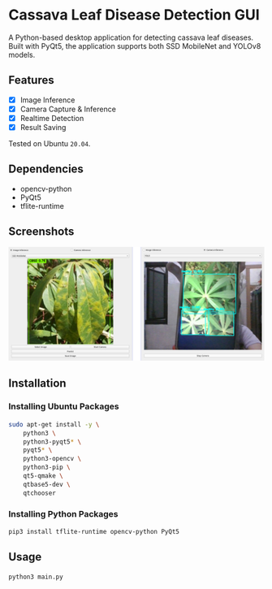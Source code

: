 # Cassava Leaf Disease Detection GUI
A Python-based desktop application for detecting cassava leaf diseases. Built with PyQt5, the application supports both SSD MobileNet and YOLOv8 models.

## Features
- [x] Image Inference
- [x] Camera Capture & Inference
- [x] Realtime Detection
- [x] Result Saving

Tested on Ubuntu `20.04`.

## Dependencies
- opencv-python
- PyQt5
- tflite-runtime

## Screenshots
<p align="center"> 
  <img alt="screenshots" src="assets/screenshot.jpeg">
</p>

## Installation
### Installing Ubuntu Packages
```bash
sudo apt-get install -y \
    python3 \
    python3-pyqt5* \
    pyqt5* \
    python3-opencv \
    python3-pip \
    qt5-qmake \
    qtbase5-dev \
    qtchooser

```
### Installing Python Packages
```bash
pip3 install tflite-runtime opencv-python PyQt5
```
## Usage
```bash
python3 main.py
```
